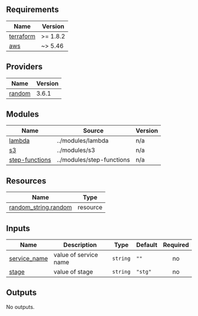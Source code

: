 <!-- BEGIN_TF_DOCS -->
## Requirements

| Name | Version |
|------|---------|
| <a name="requirement_terraform"></a> [terraform](#requirement\_terraform) | >= 1.8.2 |
| <a name="requirement_aws"></a> [aws](#requirement\_aws) | ~> 5.46 |

## Providers

| Name | Version |
|------|---------|
| <a name="provider_random"></a> [random](#provider\_random) | 3.6.1 |

## Modules

| Name | Source | Version |
|------|--------|---------|
| <a name="module_lambda"></a> [lambda](#module\_lambda) | ../modules/lambda | n/a |
| <a name="module_s3"></a> [s3](#module\_s3) | ../modules/s3 | n/a |
| <a name="module_step-functions"></a> [step-functions](#module\_step-functions) | ../modules/step-functions | n/a |

## Resources

| Name | Type |
|------|------|
| [random_string.random](https://registry.terraform.io/providers/hashicorp/random/latest/docs/resources/string) | resource |

## Inputs

| Name | Description | Type | Default | Required |
|------|-------------|------|---------|:--------:|
| <a name="input_service_name"></a> [service\_name](#input\_service\_name) | value of service name | `string` | `""` | no |
| <a name="input_stage"></a> [stage](#input\_stage) | value of stage | `string` | `"stg"` | no |

## Outputs

No outputs.
<!-- END_TF_DOCS -->